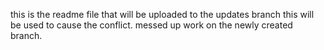 this is the readme file that will be uploaded to the updates branch
this will be used to cause the conflict.
messed up work on the newly created branch.